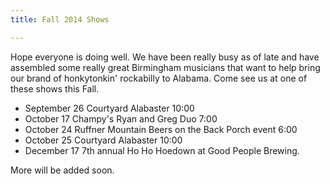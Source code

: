 ```yaml
---
title: Fall 2014 Shows

---
```




Hope everyone is doing well. We have been really busy as of late and have assembled some really great Birmingham musicians that want to help bring our brand of honkytonkin' rockabilly to Alabama. Come see us at one of these shows this Fall.

* September 26 Courtyard Alabaster 10:00
* October 17 Champy's Ryan and Greg Duo 7:00
* October 24 Ruffner Mountain Beers on the Back Porch event 6:00
* October 25 Courtyard Alabaster 10:00
* December 17 7th annual Ho Ho Hoedown at Good People Brewing.

More will be added soon. 
